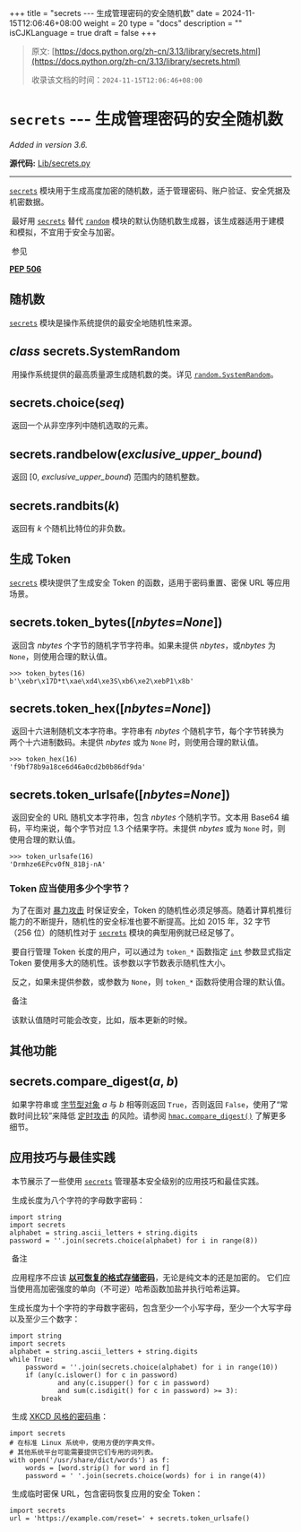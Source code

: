 +++
title = "secrets --- 生成管理密码的安全随机数"
date = 2024-11-15T12:06:46+08:00
weight = 20
type = "docs"
description = ""
isCJKLanguage = true
draft = false
+++

> 原文: [https://docs.python.org/zh-cn/3.13/library/secrets.html](https://docs.python.org/zh-cn/3.13/library/secrets.html)
>
> 收录该文档的时间：`2024-11-15T12:06:46+08:00`

# `secrets` --- 生成管理密码的安全随机数

*Added in version 3.6.*

**源代码:** [Lib/secrets.py](https://github.com/python/cpython/tree/3.13/Lib/secrets.py)

------

[`secrets`](https://docs.python.org/zh-cn/3.13/library/secrets.html#module-secrets) 模块用于生成高度加密的随机数，适于管理密码、账户验证、安全凭据及机密数据。

​	最好用 [`secrets`](https://docs.python.org/zh-cn/3.13/library/secrets.html#module-secrets) 替代 [`random`](https://docs.python.org/zh-cn/3.13/library/random.html#module-random) 模块的默认伪随机数生成器，该生成器适用于建模和模拟，不宜用于安全与加密。

​	参见

 

[**PEP 506**](https://peps.python.org/pep-0506/)

## 随机数

[`secrets`](https://docs.python.org/zh-cn/3.13/library/secrets.html#module-secrets) 模块是操作系统提供的最安全地随机性来源。

## *class* secrets.**SystemRandom**

​	用操作系统提供的最高质量源生成随机数的类。详见 [`random.SystemRandom`](https://docs.python.org/zh-cn/3.13/library/random.html#random.SystemRandom)。

## secrets.**choice**(*seq*)

​	返回一个从非空序列中随机选取的元素。

## secrets.**randbelow**(*exclusive_upper_bound*)

​	返回 [0, *exclusive_upper_bound*) 范围内的随机整数。

## secrets.**randbits**(*k*)

​	返回有 *k* 个随机比特位的非负数。

## 生成 Token

[`secrets`](https://docs.python.org/zh-cn/3.13/library/secrets.html#module-secrets) 模块提供了生成安全 Token 的函数，适用于密码重置、密保 URL 等应用场景。

## secrets.**token_bytes**([*nbytes=None*])

​	返回含 *nbytes* 个字节的随机字节字符串。如果未提供 *nbytes*，或*nbytes* 为 `None`，则使用合理的默认值。



```
>>> token_bytes(16)  
b'\xebr\x17D*t\xae\xd4\xe3S\xb6\xe2\xebP1\x8b'
```

## secrets.**token_hex**([*nbytes=None*])

​	返回十六进制随机文本字符串。字符串有 *nbytes* 个随机字节，每个字节转换为两个十六进制数码。未提供 *nbytes* 或为 `None` 时，则使用合理的默认值。



```
>>> token_hex(16)  
'f9bf78b9a18ce6d46a0cd2b0b86df9da'
```

## secrets.**token_urlsafe**([*nbytes=None*])

​	返回安全的 URL 随机文本字符串，包含 *nbytes* 个随机字节。文本用 Base64 编码，平均来说，每个字节对应 1.3 个结果字符。未提供 *nbytes* 或为 `None` 时，则使用合理的默认值。



```
>>> token_urlsafe(16)  
'Drmhze6EPcv0fN_81Bj-nA'
```

### Token 应当使用多少个字节？

​	为了在面对 [暴力攻击](https://en.wikipedia.org/wiki/Brute-force_attack) 时保证安全，Token 的随机性必须足够高。随着计算机推衍能力的不断提升，随机性的安全标准也要不断提高。比如 2015 年，32 字节（256 位）的随机性对于 [`secrets`](https://docs.python.org/zh-cn/3.13/library/secrets.html#module-secrets) 模块的典型用例就已经足够了。

​	要自行管理 Token 长度的用户，可以通过为 `token_*` 函数指定 [`int`](https://docs.python.org/zh-cn/3.13/library/functions.html#int) 参数显式指定 Token 要使用多大的随机性。该参数以字节数表示随机性大小。

​	反之，如果未提供参数，或参数为 `None`，则 `token_*` 函数将使用合理的默认值。

​	备注

 

​	该默认值随时可能会改变，比如，版本更新的时候。

## 其他功能

## secrets.**compare_digest**(*a*, *b*)

​	如果字符串或 [字节型对象](https://docs.python.org/zh-cn/3.13/glossary.html#term-bytes-like-object) *a* 与 *b* 相等则返回 `True`，否则返回 `False`，使用了“常数时间比较”来降低 [定时攻击](https://codahale.com/a-lesson-in-timing-attacks/) 的风险。请参阅 [`hmac.compare_digest()`](https://docs.python.org/zh-cn/3.13/library/hmac.html#hmac.compare_digest) 了解更多细节。

## 应用技巧与最佳实践

​	本节展示了一些使用 [`secrets`](https://docs.python.org/zh-cn/3.13/library/secrets.html#module-secrets) 管理基本安全级别的应用技巧和最佳实践。

​	生成长度为八个字符的字母数字密码：

```
import string
import secrets
alphabet = string.ascii_letters + string.digits
password = ''.join(secrets.choice(alphabet) for i in range(8))
```

​	备注

 

​	应用程序不应该 [**以可恢复的格式存储密码**](https://cwe.mitre.org/data/definitions/257.html)，无论是纯文本的还是加密的。 它们应当使用高加密强度的单向（不可逆）哈希函数加盐并执行哈希运算。

​	生成长度为十个字符的字母数字密码，包含至少一个小写字母，至少一个大写字母以及至少三个数字：

```
import string
import secrets
alphabet = string.ascii_letters + string.digits
while True:
    password = ''.join(secrets.choice(alphabet) for i in range(10))
    if (any(c.islower() for c in password)
            and any(c.isupper() for c in password)
            and sum(c.isdigit() for c in password) >= 3):
        break
```

​	生成 [XKCD 风格的密码串](https://xkcd.com/936/)：

```
import secrets
# 在标准 Linux 系统中，使用方便的字典文件。
# 其他系统平台可能需要提供它们专用的词列表。
with open('/usr/share/dict/words') as f:
    words = [word.strip() for word in f]
    password = ' '.join(secrets.choice(words) for i in range(4))
```

​	生成临时密保 URL，包含密码恢复应用的安全 Token：

```
import secrets
url = 'https://example.com/reset=' + secrets.token_urlsafe()
```

